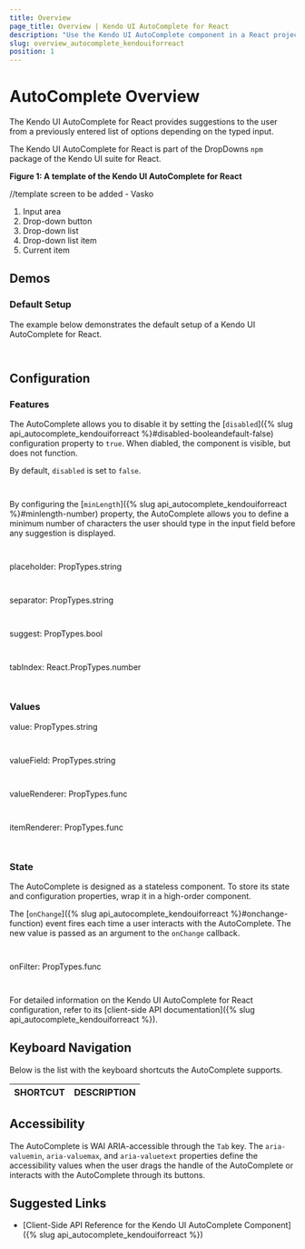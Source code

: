 ```yaml
---
title: Overview
page_title: Overview | Kendo UI AutoComplete for React
description: "Use the Kendo UI AutoComplete component in a React project."
slug: overview_autocomplete_kendouiforreact
position: 1
---
```


# AutoComplete Overview

The Kendo UI AutoComplete for React provides suggestions to the user from a previously entered list of options depending on the typed input.

The Kendo UI AutoComplete for React is part of the DropDowns `npm` package of the Kendo UI suite for React.

**Figure 1: A template of the Kendo UI AutoComplete for React**

//template screen to be added - Vasko

1. Input area 
2. Drop-down button
3. Drop-down list
4. Drop-down list item
5. Current item

## Demos

### Default Setup

The example below demonstrates the default setup of a Kendo UI AutoComplete for React.

```html-preview

```
```jsx

```

## Configuration

### Features

The AutoComplete allows you to disable it by setting the [`disabled`]({% slug api_autocomplete_kendouiforreact %}#disabled-booleandefault-false) configuration property to `true`. When diabled, the component is visible, but does not function. 

By default, `disabled` is set to `false`.

```html

```
```jsx

```

By configuring the [`minLength`]({% slug api_autocomplete_kendouiforreact %}#minlength-number) property, the AutoComplete allows you to define a minimum number of characters the user should type in the input field before any suggestion is displayed.  

```html

```
```jsx

```

placeholder: PropTypes.string

```html

```
```jsx

```

separator: PropTypes.string

```html

```
```jsx

```

suggest: PropTypes.bool

```html

```
```jsx

```

tabIndex: React.PropTypes.number

```html

```
```jsx

```

### Values

value: PropTypes.string

```html

```
```jsx

```

valueField: PropTypes.string

```html

```
```jsx

```

valueRenderer: PropTypes.func

```html

```
```jsx

```

itemRenderer: PropTypes.func

```html

```
```jsx

```

### State

The AutoComplete is designed as a stateless component. To store its state and configuration properties, wrap it in a high-order component.

The [`onChange`]({% slug api_autocomplete_kendouiforreact %}#onchange-function) event fires each time a user interacts with the AutoComplete. The new value is passed as an argument to the `onChange` callback.

```html

```
```jsx

```

onFilter: PropTypes.func

```html

```
```jsx

```

For detailed information on the Kendo UI AutoComplete for React configuration, refer to its [client-side API documentation]({% slug api_autocomplete_kendouiforreact %}).

## Keyboard Navigation

Below is the list with the keyboard shortcuts the AutoComplete supports.

| SHORTCUT                            | DESCRIPTION         |
|:---                                 |:---                 |

## Accessibility

The AutoComplete is WAI ARIA-accessible through the `Tab` key. The `aria-valuemin`, `aria-valuemax`, and `aria-valuetext` properties define the accessibility values when the user drags the handle of the AutoComplete or interacts with the AutoComplete through its buttons.

## Suggested Links

* [Client-Side API Reference for the Kendo UI AutoComplete Component]({% slug api_autocomplete_kendouiforreact %})
